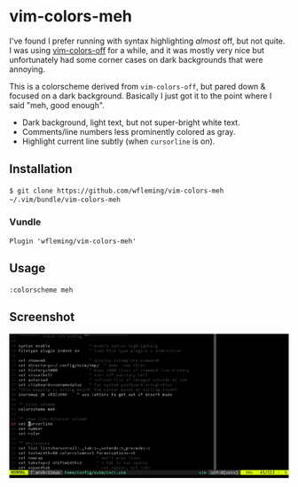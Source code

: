 # vim-colors-meh

I've found I prefer running with syntax highlighting *almost* off, but not
quite. I was using [vim-colors-off] for a while, and it was mostly very nice but
unfortunately had some corner cases on dark backgrounds that were annoying.

[vim-colors-off]: https://github.com/pbrisbin/vim-colors-off

This is a colorscheme derived from `vim-colors-off`, but pared down &
focused on a dark background. Basically I just got it to the point where I said
"meh, good enough".

- Dark background, light text, but not super-bright white text.
- Comments/line numbers less prominently colored as gray.
- Highlight current line subtly (when `cursorline` is on).

## Installation

```
$ git clone https://github.com/wfleming/vim-colors-meh ~/.vim/bundle/vim-colors-meh
```

### Vundle

```
Plugin 'wfleming/vim-colors-meh'
```

## Usage

```
:colorscheme meh
```

## Screenshot

![Screenshot](shot.png)
